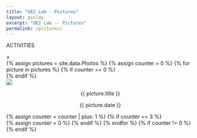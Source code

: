 ```yaml
---
title: "UE2 Lab - Pictures"
layout: piclay
excerpt: "UE2 Lab -- Pictures"
permalink: /pictures/
---
```


<p class="title-center">ACTIVITIES</p>

<div class="modal">
  <span class="close">&times;</span>
  <img class="modal-content">
</div>

<div class="custom-container-activities">
{% assign pictures = site.data.Photos %}
{% assign counter = 0 %}
{% for picture in pictures %}
{% if counter == 0 %}
<div class="student-row">
{% endif %}
<div class="student-col">
  <div class="activity-image" style="position: relative; margin: 0px; padding: 0px;">
  <img src="{{ site.url }}{{ site.baseurl }}/images/activities/{{ picture.image }}" class="activity-image-size">
  <div class="photos-info">
  <p style="text-align: center;">{{ picture.title }}</p>
  <p style="text-align: center;">{{ picture.date }}</p>
  </div>
  </div>
</div>
{% assign counter = counter | plus: 1 %}
{% if counter == 3 %}
</div>
{% assign counter = 0 %}
{% endif %}
{% endfor %}
{% if counter != 0 %}
</div>
{% endif %}
</div>
<style>
  .student-image {
    cursor: pointer;
  }
</style>

<script>
  document.addEventListener('DOMContentLoaded', function() {
    var studentImages = document.getElementsByClassName('activity-image');
    for (var i = 0; i < studentImages.length; i++) {
      studentImages[i].addEventListener('mouseover', function() {
        this.style.opacity = '0.8';
        this.getElementsByClassName('photos-info')[0].style.display = 'block';
        this.style.transition = 'transform 0.3s ease-in-out';
      });
      studentImages[i].addEventListener('mouseout', function() {
        this.style.opacity = '1.0';
        this.getElementsByClassName('photos-info')[0].style.display = 'none';
        this.style.transition = 'transform 0.3s ease-in-out';
      });
    }
  });
  // Get the modal
  var modal = document.querySelector(".modal");

  // Get the image and insert it inside the modal - use its "alt" text as a caption
  var images = document.querySelectorAll(".activity-image-size");
  var modalImg = document.querySelector(".modal-content");
  var imageContainers = document.querySelectorAll(".activity-image");

  for (var i = 0; i < imageContainers.length; i++) {
    imageContainers[i].addEventListener("click", function () {
      modal.style.display = "block";
      modalImg.src = this.querySelector(".activity-image-size").src;

      // Disable scrolling while the modal is open
      document.body.style.overflow = "hidden";
    });
  }

  // Get the <span> element that closes the modal
  var closeBtn = document.querySelector(".close");

  // When the user clicks on <span> (x) or the modal, close the modal
  closeBtn.addEventListener("click", closeModal);
  modal.addEventListener("click", closeModal);

  function closeModal() {
    modal.style.display = "none";

    // Enable scrolling again after the modal is closed
    document.body.style.overflow = "auto";
  }

</script>

